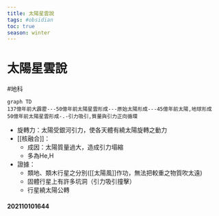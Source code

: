 ```yaml
---
title: 太陽星雲說
tags: #obsidian 
toc: true
season: winter
---
```

# 太陽星雲說
#地科
```mermaid
graph TD
137億年前大霹靂---50億年前太陽星雲形成---原始太陽形成---45億年前太陽,地球形成
50億年前太陽星雲形成-.-引力吸引,質量與引力正向循環
```
- 旋轉力：太陽受銀河引力，使各天體有繞太陽旋轉之動力
- [[核融合]]：
	- 成因：太陽質量過大，造成引力塌縮
	- 多為He,H
- 證據：
	- 類地、類木行星之分別([[太陽風]]作功，無法把較重之物質吹太遠)
	- 固體行星上有許多坑洞（引力吸引撞擊）
	- 行星繞太陽公轉

#### 202110101644
